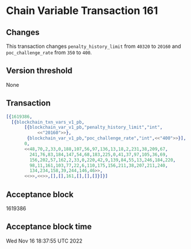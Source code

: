 # Chain Variable Transaction 161

## Changes

This transaction changes `penalty_history_limit` from `40320` to `20160` and
`poc_challenge_rate` from `350` to `400`.

## Version threshold

None

## Transaction

```erlang
[{1619386,
  [{blockchain_txn_vars_v1_pb,
       [{blockchain_var_v1_pb,"penalty_history_limit","int",
            <<"20160">>},
        {blockchain_var_v1_pb,"poc_challenge_rate","int",<<"400">>}],
       0,
       <<48,70,2,33,0,188,107,56,97,136,13,18,2,231,38,209,67,
         241,76,83,184,147,54,68,183,225,0,41,37,97,105,36,69,
         156,202,57,162,2,33,0,220,42,9,139,84,55,13,246,184,220,
         98,11,161,103,77,22,6,110,175,156,211,38,207,211,240,
         134,234,158,39,244,146,46>>,
       <<>>,<<>>,[],[],161,[],[],[]}]}]
```

## Acceptance block

1619386

## Acceptance block time

Wed Nov 16 18:37:55 UTC 2022
